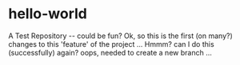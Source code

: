 # hello-world
A Test Repository -- could be fun?
Ok, so this is the first (on many?) changes to this 'feature' of the project ...
Hmmm? can I do this (successfully) again?
oops, needed to create a new branch ...
